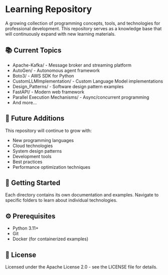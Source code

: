 # Learning Repository

A growing collection of programming concepts, tools, and technologies for professional development. This repository serves as a knowledge base that will continuously expand with new learning materials.

## 📚 Current Topics

- Apache-Kafka/ - Message broker and streaming platform
- AutoGen/ - Autonomous agent framework
- Boto3/ - AWS SDK for Python
- CustomLLMImplementation/ - Custom Language Model implementations
- Design_Patterns/ - Software design pattern examples
- FastAPI/ - Modern web framework
- Parallel Execution Mechanisms/ - Async/concurrent programming
- And more...

## 🌱 Future Additions

This repository will continue to grow with:

- New programming languages
- Cloud technologies
- System design patterns
- Development tools
- Best practices
- Performance optimization techniques

## 🚀 Getting Started

Each directory contains its own documentation and examples. Navigate to specific folders to learn about individual technologies.

## ⚙️ Prerequisites

- Python 3.11+
- Git
- Docker (for containerized examples)

## 📜 License

Licensed under the Apache License 2.0 - see the LICENSE file for details.

